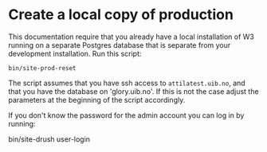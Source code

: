 # Create a local copy of production

This documentation require that you already have a local installation of W3
running on a separate Postgres database that is separate from your development
installation.  Run this script:

    bin/site-prod-reset

The script assumes that you have ssh access to `attilatest.uib.no`, and that
you have the database on 'glory.uib.no'.  If this is not the case adjust the
parameters at the beginning of the script accordingly.

If you don't know the password for the admin account you can log in by running:

   bin/site-drush user-login
